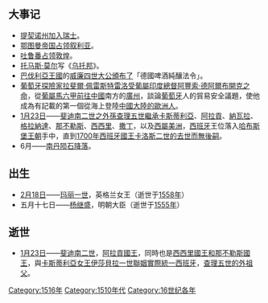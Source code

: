 ## 大事记

  - [提契诺州加入](https://zh.wikipedia.org/wiki/提契諾州 "wikilink")[瑞士](https://zh.wikipedia.org/wiki/瑞士 "wikilink")。
  - [鄂图曼帝国占领](../Page/奥斯曼帝国.md "wikilink")[叙利亚](../Page/叙利亚.md "wikilink")。
  - [吐鲁番占领](https://zh.wikipedia.org/wiki/吐鲁番 "wikilink")[敦煌](../Page/敦煌市.md "wikilink")。
  - [托马斯·莫尔](../Page/托马斯·莫尔.md "wikilink")写《[乌托邦](../Page/乌托邦.md "wikilink")》。
  - [巴伐利亞王國](../Page/巴伐利亞王國.md "wikilink")的[威廉四世大公頒布了](https://zh.wikipedia.org/wiki/威廉四世_\(巴伐利亞\) "wikilink")「德國啤酒純釀法令」。
  - [葡萄牙](../Page/葡萄牙.md "wikilink")[探險家](https://zh.wikipedia.org/wiki/探險家 "wikilink")[拉斐爾·佩雷斯特雷洛受](https://zh.wikipedia.org/wiki/拉斐爾·佩雷斯特雷洛 "wikilink")[葡屬印度](../Page/葡屬印度.md "wikilink")[總督](https://zh.wikipedia.org/wiki/總督 "wikilink")[阿豐索·德阿爾布開克之命](https://zh.wikipedia.org/wiki/阿豐索·德阿爾布開克 "wikilink")，從[葡屬馬六甲前往](https://zh.wikipedia.org/wiki/麻六甲 "wikilink")[中國](../Page/中國.md "wikilink")南方的[廣州](https://zh.wikipedia.org/wiki/廣州 "wikilink")，談論[葡萄牙](../Page/葡萄牙.md "wikilink")人的貿易安全議題，使他成為有記載的第一個從海上登陸[中國大陸的歐洲人](https://zh.wikipedia.org/wiki/中國大陸 "wikilink")。
  - [1月23日](../Page/1月23日.md "wikilink")——[斐迪南二世之外孫](../Page/费尔南多二世_\(阿拉贡\).md "wikilink")[查理五世繼承](../Page/查理五世_\(神圣罗马帝国\).md "wikilink")[卡斯蒂利亞](../Page/卡斯蒂利亞王權.md "wikilink")、[阿拉貢](../Page/阿拉贡王国.md "wikilink")、[納瓦拉](../Page/納瓦拉王國.md "wikilink")、[格拉納達](../Page/格拉納達王國.md "wikilink")、[那不勒斯](../Page/那不勒斯王国.md "wikilink")、[西西里](../Page/西西里王國.md "wikilink")、[撒丁](../Page/薩丁尼亞王國.md "wikilink")，以及[西屬美洲](../Page/西班牙美洲殖民地.md "wikilink")，[西班牙](../Page/西班牙.md "wikilink")王位落入[哈布斯堡王朝](../Page/哈布斯堡王朝.md "wikilink")手中，直到[1700年](../Page/1700年.md "wikilink")[西班牙國王](../Page/西班牙君主.md "wikilink")[卡洛斯二世的去世而無後嗣](../Page/卡洛斯二世_\(西班牙\).md "wikilink")。
  - 6月——[南丹陨石降落](../Page/南丹隕石.md "wikilink")。

## 出生

  - [2月18日](../Page/2月18日.md "wikilink")——[玛丽一世](../Page/玛丽一世_\(英格兰\).md "wikilink")，英格兰女王（逝世于[1558年](https://zh.wikipedia.org/wiki/1558年 "wikilink")）
  - 五月十七日——[杨继盛](../Page/楊繼盛.md "wikilink")，明朝大臣（逝世于[1555年](https://zh.wikipedia.org/wiki/1555年 "wikilink")）

## 逝世

  - [1月23日](../Page/1月23日.md "wikilink")——[斐迪南二世](../Page/费尔南多二世_\(阿拉贡\).md "wikilink")，[阿拉貢國王](../Page/阿拉贡王国.md "wikilink")，同時也是[西西里國王和](../Page/西西里王國.md "wikilink")[那不勒斯國王](../Page/那不勒斯王国.md "wikilink")，與[卡斯蒂利亞女王](../Page/卡斯蒂利亞王權.md "wikilink")[伊莎貝拉一世聯姻實際統一](https://zh.wikipedia.org/wiki/伊莎貝拉一世 "wikilink")[西班牙](../Page/西班牙.md "wikilink")，[查理五世的外祖父](../Page/查理五世_\(神圣罗马帝国\).md "wikilink")。

[Category:1516年](https://zh.wikipedia.org/wiki/Category:1516年 "wikilink") [Category:1510年代](https://zh.wikipedia.org/wiki/Category:1510年代 "wikilink") [Category:16世纪各年](https://zh.wikipedia.org/wiki/Category:16世纪各年 "wikilink")